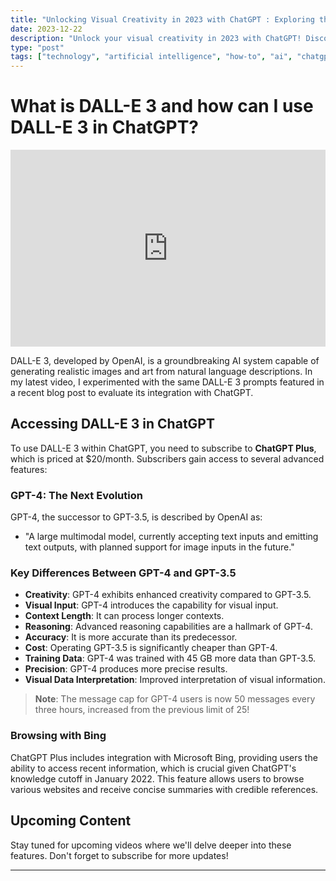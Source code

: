 ```yaml
---
title: "Unlocking Visual Creativity in 2023 with ChatGPT : Exploring the New DALL-E Feature in ChatGPT"
date: 2023-12-22
description: "Unlock your visual creativity in 2023 with ChatGPT! Discover the power of DALL-E 3, the AI system that generates stunning images from text."
type: "post"
tags: ["technology", "artificial intelligence", "how-to", "ai", "chatgpt", "openai", "dall e", "prompt engineering", "midjourney"]
---
```


# What is DALL-E 3 and how can I use DALL-E 3 in ChatGPT?

<div style="display: flex; justify-content: center; align-items: center">
    <iframe width="560" height="315" src="https://www.youtube.com/embed/rueHwmpUijE?si=dr_JFfmj5NaroUPn" title="YouTube video player" frameborder="0" allow="accelerometer; autoplay; clipboard-write; encrypted-media; gyroscope; picture-in-picture; web-share" allowfullscreen></iframe>
</div>


DALL-E 3, developed by OpenAI, is a groundbreaking AI system capable of generating realistic images and art from natural language descriptions. In my latest video, I experimented with the same DALL-E 3 prompts featured in a recent blog post to evaluate its integration with ChatGPT.

## Accessing DALL-E 3 in ChatGPT
To use DALL-E 3 within ChatGPT, you need to subscribe to **ChatGPT Plus**, which is priced at $20/month. Subscribers gain access to several advanced features:

### GPT-4: The Next Evolution
GPT-4, the successor to GPT-3.5, is described by OpenAI as:

- "A large multimodal model, currently accepting text inputs and emitting text outputs, with planned support for image inputs in the future."

### Key Differences Between GPT-4 and GPT-3.5
- **Creativity**: GPT-4 exhibits enhanced creativity compared to GPT-3.5.
- **Visual Input**: GPT-4 introduces the capability for visual input.
- **Context Length**: It can process longer contexts.
- **Reasoning**: Advanced reasoning capabilities are a hallmark of GPT-4.
- **Accuracy**: It is more accurate than its predecessor.
- **Cost**: Operating GPT-3.5 is significantly cheaper than GPT-4.
- **Training Data**: GPT-4 was trained with 45 GB more data than GPT-3.5.
- **Precision**: GPT-4 produces more precise results.
- **Visual Data Interpretation**: Improved interpretation of visual information.

> **Note**: The message cap for GPT-4 users is now 50 messages every three hours, increased from the previous limit of 25!

### Browsing with Bing
ChatGPT Plus includes integration with Microsoft Bing, providing users the ability to access recent information, which is crucial given ChatGPT's knowledge cutoff in January 2022. This feature allows users to browse various websites and receive concise summaries with credible references.

## Upcoming Content
Stay tuned for upcoming videos where we'll delve deeper into these features. Don't forget to subscribe for more updates!

---
